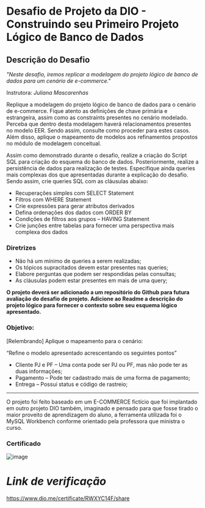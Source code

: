 # Desafio de Projeto da DIO - **Construindo seu Primeiro Projeto Lógico de Banco de Dados**

## Descrição do Desafio
_"Neste desafio, iremos replicar a modelagem do projeto lógico de banco de dados para um cenário de e-commerce."_ 

Instrutora: *Juliana Mascarenhas*

Replique a modelagem do projeto lógico de banco de dados para o cenário de e-commerce. Fique atento as definições de chave primária e estrangeira, assim como as constraints presentes no cenário modelado. Perceba que dentro desta modelagem haverá relacionamentos presentes no modelo EER. Sendo assim, consulte como proceder para estes casos. Além disso, aplique o mapeamento de modelos aos refinamentos propostos no módulo de modelagem conceitual.

Assim como demonstrado durante o desafio, realize a criação do Script SQL para criação do esquema do banco de dados. Posteriormente, realize a persistência de dados para realização de testes. Especifique ainda queries mais complexas dos que apresentadas durante a explicação do desafio. Sendo assim, crie queries SQL com as cláusulas abaixo:

- Recuperações simples com SELECT Statement
- Filtros com WHERE Statement
- Crie expressões para gerar atributos derivados
- Defina ordenações dos dados com ORDER BY
- Condições de filtros aos grupos – HAVING Statement
- Crie junções entre tabelas para fornecer uma perspectiva mais complexa dos dados

### **Diretrizes**

- Não há um mínimo de queries a serem realizadas;
- Os tópicos supracitados devem estar presentes nas queries;
- Elabore perguntas que podem ser respondidas pelas consultas;
- As cláusulas podem estar presentes em mais de uma query;

**O projeto deverá ser adicionado a um repositório do Github para futura avaliação do desafio de projeto. Adicione ao Readme a descrição do projeto lógico para fornecer o contexto sobre seu esquema lógico apresentado.**

</b>

### **Objetivo:**

[Relembrando] Aplique o mapeamento para o cenário:

“Refine o modelo apresentado acrescentando os seguintes pontos”

- Cliente PJ e PF – Uma conta pode ser PJ ou PF, mas não pode ter as duas informações;
- Pagamento – Pode ter cadastrado mais de uma forma de pagamento;
- Entrega – Possui status e código de rastreio;

---

O projeto foi feito baseado em um E-COMMERCE fictício que foi implantado em outro projeto DIO também, imaginado e pensado para que fosse tirado o maior proveito de aprendizagem do aluno, a ferramenta utilizada foi o MySQL Workbench conforme orientado pela professora que ministra o curso.

### **Certificado**

![image](https://github.com/ariceliom/sql-Construindo-seu-Primeiro-Projeto-L-gico-de-Banco-de-Dado/assets/89526853/2319061b-1312-4d77-85ce-d37893fbb2a7)

# *Link de verificação*

https://www.dio.me/certificate/RWXYC14F/share
